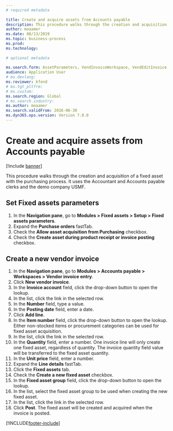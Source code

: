 ```yaml
--- 
# required metadata 
 
title: Create and acquire assets from Accounts payable
description: This procedure walks through the creation and acquisition of a fixed asset with the purchasing process. 
author: moaamer
ms.date: 08/13/2019
ms.topic: business-process 
ms.prod:  
ms.technology:  
 
# optional metadata 
 
ms.search.form: AssetParameters, VendInvoiceWorkspace, VendEditInvoice, VendTableLookup, InventItemIdLookupSimple, AssetTable   
audience: Application User 
# ms.devlang:  
ms.reviewer: kfend
# ms.tgt_pltfrm:  
# ms.custom:  
ms.search.region: Global
# ms.search.industry: 
ms.author: moaamer
ms.search.validFrom: 2016-06-30 
ms.dyn365.ops.version: Version 7.0.0 
---
```

# Create and acquire assets from Accounts payable

[!include [banner](../../includes/banner.md)]

This procedure walks through the creation and acquisition of a fixed asset with the purchasing process.  It uses the Accountant and Accounts payable clerks and the demo company USMF.


## Set Fixed assets parameters
1. In the **Navigation pane**, go to **Modules > Fixed assets > Setup > Fixed assets parameters**.
2. Expand the **Purchase orders** fastTab.
3. Check the **Allow asset acquisition from Purchasing** checkbox.
4. Check the **Create asset during product receipt or invoice posting** checkbox.

## Create a new vendor invoice
1. In the **Navigation pane**, go to **Modules > Accounts payable > Workspaces > Vendor invoice entry**.
2. Click **New vendor invoice**.
3. In the **Invoice account** field, click the drop-down button to open the lookup.
4. In the list, click the link in the selected row.
5. In the **Number** field, type a value.
6. In the **Posting date** field, enter a date.
7. Click **Add line**.
8. In the **Item number** field, click the drop-down button to open the lookup. Either non-stocked items or procurement categories can be used for fixed asset acquisition.  
9. In the list, click the link in the selected row.
10. In the **Quantity** field, enter a number. One invoice line will only create one fixed asset, regardless of quantity. The invoice quantity field value will be transferred to the fixed asset quantity.  
11. In the **Unit price** field, enter a number.
12. Expand the **Line details** fastTab.
13. Click the **Fixed assets** tab.
14. Check the **Create a new fixed asset** checkbox.
15. In the **Fixed asset group** field, click the drop-down button to open the lookup.
16. In the list, select the fixed asset group to be used when creating the new fixed asset.
17. In the list, click the link in the selected row.
18. Click **Post**. The fixed asset will be created and acquired when the invoice is posted.  



[!INCLUDE[footer-include](../../../includes/footer-banner.md)]
